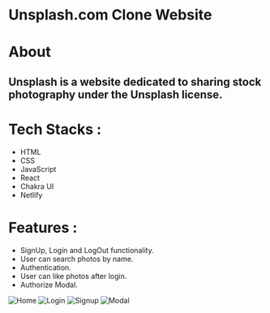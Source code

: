 # Unsplash.com Clone Website

<h1 align="centre">About</h1>
<h2>Unsplash is a website dedicated to sharing stock photography under the Unsplash license.<h2/>
  
# Tech Stacks :
- HTML
- CSS
- JavaScript
- React
- Chakra UI
- Netlify
  
 # Features :
- SignUp, Login and LogOut functionality.
- User can search photos by name.
- Authentication.
- User can like photos after login.
- Authorize Modal.
  
  

![Home](https://user-images.githubusercontent.com/105920688/208389550-c0d5f899-ba16-4b89-b59f-d7e3b0681885.png)
![Login](https://user-images.githubusercontent.com/105920688/208389573-8dfb7383-d6b8-4621-aeb8-78f7bff2bf73.png)
![Signup](https://user-images.githubusercontent.com/105920688/208389581-b28c60c9-f184-4ed1-89de-4c84af92c567.png)
![Modal](https://user-images.githubusercontent.com/105920688/208389577-468e43d8-5e82-4e76-9837-b015625f740b.png)







